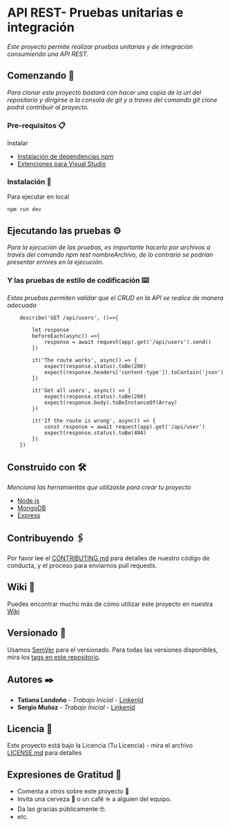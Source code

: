 # API REST- Pruebas unitarias e integración

_Este proyecto permite realizar pruebas unitarias y de integración consumiendo una API REST._

## Comenzando 🚀

_Para clonar este proyecto bastará con hacer una copia de la url del repositorio y dirigirse a la consola de git y a traves del comando git clone podrá contribuir al proyecto._


### Pre-requisitos 📋

Instalar
- [Instalación de dependencias npm](https://www.npmjs.com/)
- [Extenciones para Visual Studio](https://github.com/microsoft/vscode-azurefunctions)

### Instalación 🔧

Para ejecutar en local

```
npm run dev
```

## Ejecutando las pruebas ⚙️

_Para la ejecución de las pruebas, es importante hacerlo por archivos a través del comando npm test nombreArchivo, de lo contrario se podrían presentar errores en la ejecución._


### Y las pruebas de estilo de codificación ⌨️

_Estas pruebas permiten validar que el CRUD en la API se realice de manera adecuada_

```
    describe('GET /api/users', ()=>{

        let response
        beforeEach(async() =>{
            response = await request(app).get('/api/users').send()
        })

        it('The route works', async() => {            
            expect(response.status).toBe(200)
            expect(response.headers['content-type']).toContain('json')
        })

        it('Get all users', async() => {
            expect(response.status).toBe(200)
            expect(response.body).toBeInstanceOf(Array)
        })

        it('If the route is wrong', async() => {
            const response = await request(app).get('/api/user')
            expect(response.status).toBe(404)
        })
    })
```

## Construido con 🛠️

_Menciona las herramientas que utilizaste para crear tu proyecto_

* [Node.js](https://nodejs.org/en) 
* [MongoDB](https://www.mongodb.com/es)
* [Express](https://expressjs.com/)

## Contribuyendo 🖇️

Por favor lee el [CONTRIBUTING.md](https://gist.github.com/villanuevand/xxxxxx) para detalles de nuestro código de conducta, y el proceso para enviarnos pull requests.

## Wiki 📖

Puedes encontrar mucho más de cómo utilizar este proyecto en nuestra [Wiki](https://github.com/tu/proyecto/wiki)

## Versionado 📌

Usamos [SemVer](http://semver.org/) para el versionado. Para todas las versiones disponibles, mira los [tags en este repositorio](https://github.com/tu/proyecto/tags).

## Autores ✒️


* **Tatiana Londoño** - *Trabajo Inicial* - [LinkenId](https://github.com/villanuevand)
* **Sergio Muñoz** - *Trabajo Inicial* - [LinkenId](https://github.com/villanuevand)
## Licencia 📄

Este proyecto está bajo la Licencia (Tu Licencia) - mira el archivo [LICENSE.md](LICENSE.md) para detalles

## Expresiones de Gratitud 🎁

* Comenta a otros sobre este proyecto 📢
* Invita una cerveza 🍺 o un café ☕ a alguien del equipo. 
* Da las gracias públicamente 🤓.
* etc.
